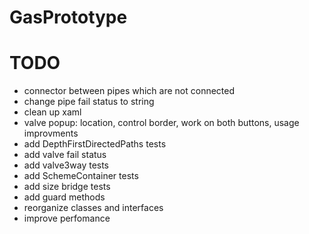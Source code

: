 # GasPrototype

# TODO
* connector between pipes which are not connected
* change pipe fail status to string
* clean up xaml
* valve popup: location, control border, work on both buttons, usage improvments
* add DepthFirstDirectedPaths tests
* add valve fail status
* add valve3way tests
* add SchemeContainer tests
* add size bridge tests
* add guard methods
* reorganize classes and interfaces
* improve perfomance